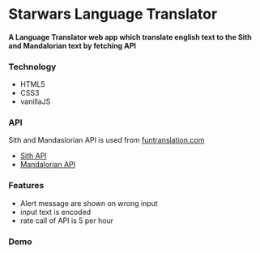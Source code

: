# Starwars Language Translator
#### A Language Translator  web app which translate  english text to the  Sith and Mandalorian text by fetching API
### Technology
* HTML5
* CSS3
* vanillaJS
### API
Sith and Mandaslorian API is used from [funtranslation.com](https://funtranslations.com/)
* [Sith API](https://funtranslations.com/api/sith)
* [Mandalorian API](https://funtranslations.com/api/mandalorian)
### Features
* Alert message are shown on wrong input
* input text is encoded 
* rate call of API is 5 per hour
### Demo
![]()

